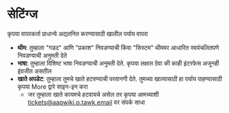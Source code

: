 # **सेटिंग्ज**

कृपया वापरकर्ता प्राधान्ये अद्यतनित करण्यासाठी खालील पर्याय वापरा
- **थीम**: तुम्हाला "गडद" आणि "प्रकाश" निवडण्याची किंवा "सिस्टम" थीमवर आधारित स्वयंचलितपणे निवडण्याची अनुमती देते
- **भाषा**: तुम्हाला विशिष्ट भाषा निवडण्याची अनुमती देते. कृपया लक्षात ठेवा की काही इंटरफेस अजूनही इंग्रजीत असतील
- **खाते अपडेट**: तुम्हाला तुमचे खाते हटवण्याची परवानगी देते. तुमच्या खात्यासाठी हा पर्याय पाहण्यासाठी कृपया More द्वारे साइन-इन करा
   - जर तुम्हाला खाते कायमचे हटवायचे असेल तर कृपया आमच्याशी [tickets@aapwiki.p.tawk.email](mailto:tickets@aapwiki.p.tawk.email) वर संपर्क साधा